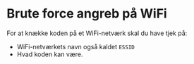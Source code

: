 # Brute force angreb på WiFi

For at knække koden på et WiFi-netværk skal du have tjek på:
 - WiFi-netværkets navn også kaldet `ESSID`
 - Hvad koden kan være. 
